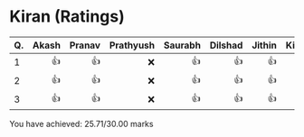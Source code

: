 Kiran (Ratings)
===============
|Q. |Akash|Pranav|Prathyush|Saurabh|Dilshad|Jithin|Kiran|Total: |
|:--|----:|-----:|--------:|------:|------:|-----:|----:|------:|
|1  |:+1: |:+1:  |:x:      |:+1:   |:+1:   |:+1:  |:+1: |8.57   |
|2  |:+1: |:+1:  |:x:      |:+1:   |:+1:   |:+1:  |:+1: |8.57   |
|3  |:+1: |:+1:  |:x:      |:+1:   |:+1:   |:+1:  |:+1: |8.57   |
You have achieved: 25.71/30.00 marks